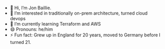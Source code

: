 - 👋 Hi, I’m Jon Baillie.
- 👀 I’m interested in traditionally on-prem architecture, turned cloud devops
- 🌱 I’m currently learning Terraform and AWS
- 😄 Pronouns: he/him
- ⚡ Fun fact: Grew up in England for 20 years, moved to Germany before I turned 21.

<!---
j-baillie/j-baillie is a ✨ special ✨ repository because its `README.md` (this file) appears on your GitHub profile.
You can click the Preview link to take a look at your changes.
--->
